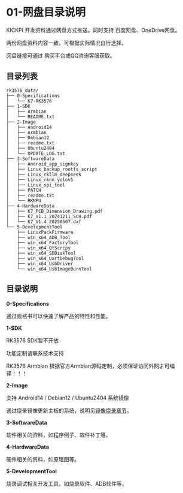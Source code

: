# 01-网盘目录说明



KICKPI 开发资料通过网盘方式推送，同时支持 百度网盘、OneDrive网盘。

两份网盘资料内容一致，可根据实际情况自行选择。

网盘链接可通过 购买平台或QQ咨询客服获取。



## 目录列表

```
rk3576_data/
├── 0-Specifications
│   └── K7-RK3576
├── 1-SDK
│   ├── Armbian
│   └── README.txt
├── 2-Image
│   ├── Android14
│   ├── Armbian
│   ├── Debian12
│   ├── readme.txt
│   ├── Ubuntu2404
│   └── UPDATE_LOG.txt
├── 3-SoftwareData
│   ├── Android_app_signkey
│   ├── Linux_backup_rootfs_script
│   ├── Linux_rkllm_deepseek
│   ├── Linux_rknn_yolov5
│   ├── Linux_spi_tool
│   ├── PATCH
│   ├── readme.txt
│   └── RKNPU
├── 4-HardwareData
│   ├── K7_PCB_Dimension_Drawing.pdf
│   ├── K7_V1.1_20241211_SCH.pdf
│   └── K7_V1.4_20250507.dxf
└── 5-DevelopmentTool
    ├── LinuxPackFirmware
    ├── win_x64_ADB_Tool
    ├── win_x64_FactoryTool
    ├── win_x64_QtScrcpy
    ├── win_x64_SDDiskTool
    ├── win_x64_UartDebugTool
    ├── win_x64_UsbDriver
    └── win_x64_UsbImageBurnTool
```



## 目录说明

**0-Specifications**

通过规格书可以快速了解产品的特性和性能。



**1-SDK**

RK3576 SDK暂不开放

功能定制请联系技术支持

RK3576 Armbian 根据官方Armbian源码定制，必须保证访问外网才可编译！！！



**2-Image**

支持 Android14 / Debian12 / Ubuntu2404 系统镜像

通过烧录镜像更新主板的系统，说明见[镜像烧录章节](../03-镜像烧录)。



**3-SoftwareData**

软件相关的资料，如程序例子、软件补丁等。



**4-HardwareData**

硬件相关的资料，如原理图等。



**5-DevelopmentTool**

烧录调试相关开发工具，如烧录软件、ADB软件等。

